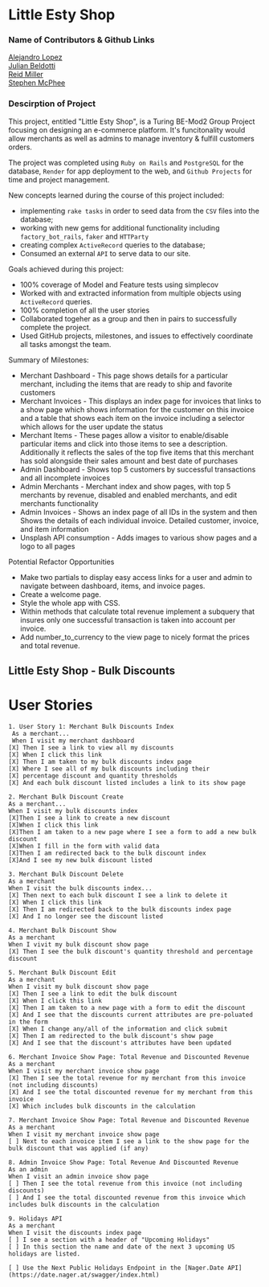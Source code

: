 # Little Esty Shop
### Name of Contributors & Github Links

[Alejandro Lopez](https://github.com/AlejandroLopez1992)<br>
[Julian Beldotti](https://github.com/JCBeldo)<br>
[Reid Miller](https://github.com/reidsmiller)<br>
[Stephen McPhee](https://github.com/SMcPhee19)<br>

### Descirption of Project
This project, entitled "Little Esty Shop", is a Turing BE-Mod2 Group Project focusing on designing an e-commerce platform. It's funcitonality would allow merchants as well as admins to manage inventory & fulfill customers orders. 

The project was completed using `Ruby on Rails` and `PostgreSQL` for the database, `Render` for app deployment to the web, and `Github Projects` for time and project management. 

New concepts learned during the course of this project included: 
- implementing `rake tasks` in order to seed data from the `CSV` files into the database; 
- working with new gems for additional functionality including `factory_bot_rails`, `faker` and `HTTParty`
- creating complex `ActiveRecord` queries to the database; 
- Consumed an external `API` to serve data to our site.

Goals achieved during this project:
- 100% coverage of Model and Feature tests using simplecov
- Worked with and extracted information from multiple objects using `ActiveRecord` queries.
- 100% completion of all the user stories
- Collaborated togeher as a group and then in pairs to successfully complete the project.
- Used GitHub projects, milestones, and issues to effectively coordinate all tasks amongst the team.

Summary of Milestones:
- Merchant Dashboard - This page shows details for a particular merchant, including the items that are ready to ship and favorite customers
- Merchant Invoices - This displays an index page for invoices that links to a show page which shows information for the customer on this invoice and a table that shows each item on the invoice including a selector which allows for the user update the status
- Merchant Items - These pages allow a visitor to enable/disable particular items and click into those items to see a description. Additionally it reflects the sales of the top five items that this merchant has sold alongside their sales amount and best date of purchases
- Admin Dashboard - Shows top 5 customers by successful transactions and all incomplete invoices
- Admin Merchants - Merchant index and show pages, with top 5 merchants by revenue, disabled and enabled merchants, and edit merchants functionality
- Admin Invoices - Shows an index page of all IDs in the system and then Shows the details of each individual invoice. Detailed customer, invoice, and item information
- Unsplash API consumption - Adds images to various show pages and a logo to all pages

Potential Refactor Opportunities
- Make two partials to display easy access links for a user and admin to navigate between dashboard, items, and invoice pages.
- Create a welcome page.
- Style the whole app with CSS.
- Within methods that calculate total revenue implement a subquery that insures only one successful transaction is taken into account per invoice.
- Add number_to_currency to the view page to nicely format the prices and total revenue.

## Little Esty Shop - Bulk Discounts
# User Stories
    1. User Story 1: Merchant Bulk Discounts Index
     As a merchant...
     When I visit my merchant dashboard
    [X] Then I see a link to view all my discounts
    [X] When I click this link
    [X] Then I am taken to my bulk discounts index page
    [X] Where I see all of my bulk discounts including their
    [X] percentage discount and quantity thresholds
    [X] And each bulk discount listed includes a link to its show page

    2. Merchant Bulk Discount Create
    As a merchant...
    When I visit my bulk discounts index
    [X]Then I see a link to create a new discount
    [X]When I click this link
    [X]Then I am taken to a new page where I see a form to add a new bulk discount
    [X]When I fill in the form with valid data
    [X]Then I am redirected back to the bulk discount index
    [X]And I see my new bulk discount listed

    3. Merchant Bulk Discount Delete
    As a merchant
    When I visit the bulk discounts index...
    [X] Then next to each bulk discount I see a link to delete it
    [X] When I click this link
    [X] Then I am redirected back to the bulk discounts index page
    [X] And I no longer see the discount listed

    4. Merchant Bulk Discount Show
    As a merchant
    When I vivit my bulk discount show page
    [X] Then I see the bulk discount's quantity threshold and percentage discount

    5. Merchant Bulk Discount Edit    
    As a merchant
    When I visit my bulk discount show page
    [X] Then I see a link to edit the bulk discount
    [X] When I click this link
    [X] Then I am taken to a new page with a form to edit the discount
    [X] And I see that the discounts current attributes are pre-poluated in the form
    [X] When I change any/all of the information and click submit
    [X] Then I am redirected to the bulk discount's show page
    [X] And I see that the discount's attributes have been updated

    6. Merchant Invoice Show Page: Total Revenue and Discounted Revenue
    As a merchant
    When I visit my merchant invoice show page
    [X] Then I see the total revenue for my merchant from this invoice (not including discounts)
    [X] And I see the total discounted revenue for my merchant from this invoice      
    [X] Which includes bulk discounts in the calculation

    7. Merchant Invoice Show Page: Total Revenue and Discounted Revenue
    As a merchant
    When I visit my merchant invoice show page
    [ ] Next to each invoice item I see a link to the show page for the bulk discount that was applied (if any)

    8. Admin Invoice Show Page: Total Revenue And Discounted Revenue
    As an admin
    When I visit an admin invoice show page
    [ ] Then I see the total revenue from this invoice (not including discounts)
    [ ] And I see the total discounted revenue from this invoice which includes bulk discounts in the calculation

    9. Holidays API
    As a merchant
    When I visit the discounts index page
    [ ] I see a section with a header of "Upcoming Holidays"
    [ ] In this section the name and date of the next 3 upcoming US holidays are listed.

    [ ] Use the Next Public Holidays Endpoint in the [Nager.Date API](https://date.nager.at/swagger/index.html)


